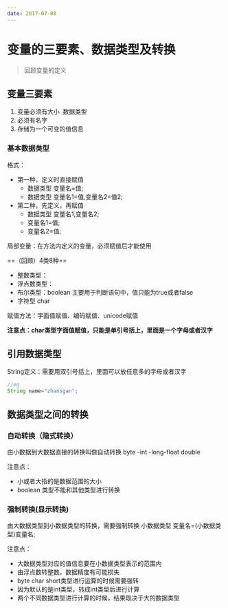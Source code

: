 ```yaml
---
date: 2017-07-08
---
```

# 变量的三要素、数据类型及转换

> 回顾变量的定义
## 变量三要素

1. 变量必须有大小  数据类型
2. 必须有名字
3. 存储为一个可变的值信息
### 基本数据类型

格式：
- 第一种，定义时直接赋值
	- 数据类型 变量名=值;
	- 数据类型 变量名1=值,变量名2=值2;
- 第二种，先定义，再赋值
	- 数据类型 变量名1,变量名2;
	- 变量名1=值;
	- 变量名2=值;

局部变量：在方法内定义的变量，必须赋值后才能使用

==（回顾）4类8种==
- 整数类型：
- 浮点数类型：
- 布尔类型：boolean 主要用于判断语句中，值只能为true或者false
- 字符型 char

赋值方法：字面值赋值、编码赋值、unicode赋值

**注意点：char类型字面值赋值，只能是单引号括上，里面是一个字母或者汉字**
## 引用数据类型

String定义：需要用双引号括上，里面可以放任意多的字母或者汉字

```java
//eg
String name="zhansgan";
```
## 数据类型之间的转换

### 自动转换（隐式转换）

由小数据到大数据直接的转换叫做自动转换
byte -int -long-float double

注意点：
- 小或者大指的是数据范围的大小
- boolean 类型不能和其他类型进行转换

### 强制转换(显示转换)

由大数据类型到小数据类型的转换，需要强制转换
小数据类型 变量名=(小数据类型)变量名;

注意点：
- 大数据类型对应的值信息要在小数据类型表示的范围内
- 由浮点数转整数，数据精度有可能损失
- byte char short类型进行运算的时候需要强转
- 因为默认的是int类型，转成int类型后进行计算
- 两个不同数据类型进行计算的时候，结果取决于大的数据类型